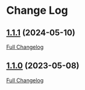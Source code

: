 # Change Log

## [1.1.1](https://github.com/webbuilders-group/silverstripe-turnstile/tree/1.1.1) (2024-05-10)
[Full Changelog](https://github.com/webbuilders-group/silverstripe-turnstile/compare/1.1.0...1.1.1)

## [1.1.0](https://github.com/webbuilders-group/silverstripe-turnstile/tree/1.1.0) (2023-05-08)
[Full Changelog](https://github.com/webbuilders-group/silverstripe-turnstile/compare/1.0.0...1.1.0)
